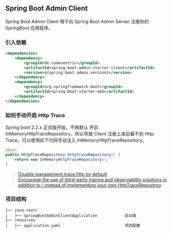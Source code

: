 ## Spring Boot Admin Client

Spring Boot Admin Client 用于向 Spring Boot Admin Server 注册你的 SpringBoot 应用程序。

### 引入依赖

```xml
<dependencies>
    <dependency>
        <groupId>de.codecentric</groupId>
        <artifactId>spring-boot-admin-starter-client</artifactId>
        <version>${spring.boot.admin.version}</version>
    </dependency>
    <dependency>
        <groupId>org.springframework.boot</groupId>
        <artifactId>spring-boot-starter-web</artifactId>
    </dependency>
</dependencies>
```

### 如何手动开启 Http Trace

Spring boot 2.2.x 正式版开始，不再默认 开启 InMemoryHttpTraceRepository，所以导致 Client 注册上来后看不到 Http Trace。可以使用如下代码手动注入 InMemoryHttpTraceRepository。

```java
@Bean
public HttpTraceRepository httpTraceRepository() {
    return new InMemoryHttpTraceRepository();
}
```

> [Disable management.trace.http by default](https://github.com/spring-projects/spring-boot/issues/15039)  
> [Encourage the use of third-party tracing and observability solutions in addition to / instead of implementing your own HttpTraceRepositroy](https://github.com/spring-projects/spring-boot/issues/17047)

### 项目结构

```
├── java.root/
│   ├── SpringBootAdminClientApplication            启动类
├── resources
│   ├── application.yaml                            项目配置
```
